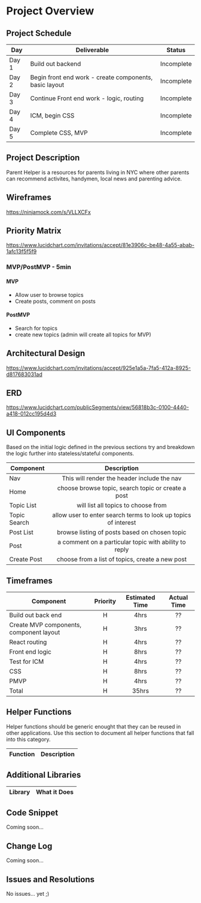 # Project Overview

## Project Schedule

|  Day | Deliverable | Status
|---|---| ---|
|Day 1| Build out backend | Incomplete
|Day 2| Begin front end work - create components, basic layout | Incomplete
|Day 3| Continue Front end work - logic, routing | Incomplete
|Day 4| ICM, begin CSS | Incomplete
|Day 5| Complete CSS, MVP  | Incomplete


## Project Description

Parent Helper is a resources for parents living in NYC where other parents can recommend activites, handymen, local news and parenting advice.

## Wireframes

https://ninjamock.com/s/VLLXCFx

## Priority Matrix

https://www.lucidchart.com/invitations/accept/81e3906c-be48-4a55-abab-1afc13f5f5f9

### MVP/PostMVP - 5min

#### MVP 

- Allow user to browse topics
- Create posts, comment on posts

#### PostMVP 

- Search for topics
- create new topics (admin will create all topics for MVP)

## Architectural Design

https://www.lucidchart.com/invitations/accept/925e1a5a-7fa5-412a-8925-d817683031ad

## ERD
https://www.lucidchart.com/publicSegments/view/56818b3c-0100-4440-a418-012cc195d4d3

## UI Components

Based on the initial logic defined in the previous sections try and breakdown the logic further into stateless/stateful components. 

| Component | Description | 
| --- | :---: |  
| Nav | This will render the header include the nav | 
| Home | choose browse topic, search topic or create a post | 
| Topic List | will list all topics to choose from | 
| Topic Search | allow user to enter search terms to look up topics of interest | 
| Post List | browse listing of posts based on chosen topic | 
| Post | a comment on a particular topic with ability to reply | 
| Create Post | choose from a list of topics, create a new post | 


## Timeframes
| Component | Priority | Estimated Time | Actual Time |
| --- | :---: |  :---: | :---: |
| Build out back end | H | 4hrs| ?? |
| Create MVP components, component layout | H | 3hrs | ?? |
| React routing | H | 4hrs | ?? |
| Front end logic | H | 8hrs | ?? |
| Test for ICM | H | 4hrs | ?? |
| CSS | H | 8hrs | ?? |
| PMVP | H | 4hrs | ?? |
| Total | H | 35hrs| ?? | 

## Helper Functions
Helper functions should be generic enought that they can be reused in other applications. Use this section to document all helper functions that fall into this category.

| Function | Description | 
| --- | :---: |  

## Additional Libraries
 
| Library | What it Does | 
| --- | :---: |  

## Code Snippet

Coming soon...

## Change Log

Coming soon...

## Issues and Resolutions
No issues... yet ;)

